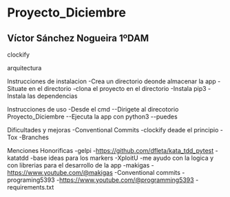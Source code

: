 # Proyecto_Diciembre
## Víctor Sánchez Nogueira 1ºDAM

clockify



arquitectura


Instrucciones de instalacion
-Crea un directorio deonde almacenar la app
-Situate en el directorio
-clona el proyecto en el directorio
-Instala pip3
-Instala las dependencias

Instrucciones de uso
-Desde el cmd
--Dirigete al direcotorio Proyecto_Diciembre
--Ejecuta la app con python3
--puedes

Dificultades y mejoras
-Conventional Commits
-clockify deade el principio
-Tox
-Branches


Menciones Honorificas
-gelpi -https://github.com/dfleta/kata_tdd_pytest -katatdd -base ideas para los markers
-XploitU -me ayudo con la logica y con librerias para el desarrollo de la app 
-makigas -https://www.youtube.com/@makigas -Conventional commits
-programing5393 -https://www.youtube.com/@programming5393 -requirements.txt